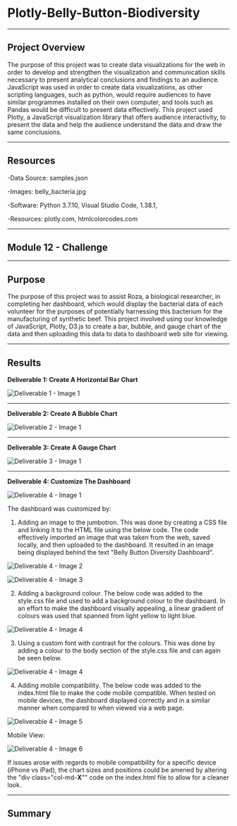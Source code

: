 # **Plotly-Belly-Button-Biodiversity**

---------------------------------------------------------------------------------------------------------------------------------------------------------------------------------

## **Project Overview**

The purpose of this project was to create data visualizations for the web in order to develop and strengthen the visualization and communication skills necessary to present analytical conclusions and findings to an audience. JavaScript was used in order to create data visualizations, as other scripting languages, such as python, would require audiences to have similar programmes installed on their own computer, and tools such as Pandas would be difficult to present data effectively. This project used Plotly, a JavaScript visualization library that offers audience interactivity, to present the data and help the audience understand the data and draw the same conclusions. 

---------------------------------------------------------------------------------------------------------------------------------------------------------------------------------

## **Resources**

-Data Source: samples.json

-Images: belly_bacteria.jpg

-Software: Python 3.7.10, Visual Studio Code, 1.38.1,

-Resources: plotly.com, htmlcolorcodes.com

---------------------------------------------------------------------------------------------------------------------------------------------------------------------------------

## **Module 12 - Challenge** 

---------------------------------------------------------------------------------------------------------------------------------------------------------------------------------

## **Purpose**

The purpose of this project was to assist Roza, a biological researcher, in completing her dashboard, which would display the bacterial data of each volunteer for the purposes of potentially harnessing this bacterium for the manufacturing of synthetic beef. This project involved using our knowledge of JavaScript, Plotly, D3.js to create a bar, bubble, and gauge chart of the data and then uploading this data to data to dashboard web site for viewing.
  
---------------------------------------------------------------------------------------------------------------------------------------------------------------------------------

## **Results**

**Deliverable 1: Create A Horizontal Bar Chart**

![Deliverable 1 - Image 1](https://user-images.githubusercontent.com/92111396/150603846-b942b745-e137-4e4f-ac36-c1ce4a317113.PNG)

---------------------------------------------------------------------------------------------------------------------------------------------------------------------------------

**Deliverable 2: Create A Bubble Chart**

![Deliverable 2 - Image 1](https://user-images.githubusercontent.com/92111396/150603853-a8159cae-650b-43b5-ac76-80b4aa0c47d6.PNG)

---------------------------------------------------------------------------------------------------------------------------------------------------------------------------------

**Deliverable 3: Create A Gauge Chart**

![Deliverable 3 - Image 1](https://user-images.githubusercontent.com/92111396/150603864-ad0a311c-2738-439f-befe-eff3b9dfd4bf.PNG)

---------------------------------------------------------------------------------------------------------------------------------------------------------------------------------

**Deliverable 4: Customize The Dashboard**

![Deliverable 4 - Image 1](https://user-images.githubusercontent.com/92111396/150603877-42783d5a-fbe0-4d2c-8f06-01d9524d2674.PNG)

The dashboard was customized by:

1. Adding an image to the jumbotron. This was done by creating a CSS file and linking it to the HTML file using the below code. The code effectively imported an image that was taken from the web, saved locally, and then uploaded to the dashboard. It resulted in an image being displayed behind the text "Belly Button Diversity Dashboard".

![Deliverable 4 - Image 2](https://user-images.githubusercontent.com/92111396/150604525-ba73e28c-d8d6-4e3e-a869-6e9658382dde.PNG)


![Deliverable 4 - Image 3](https://user-images.githubusercontent.com/92111396/150604535-3218be1d-8c88-4398-83ce-5a2c097c14d9.PNG)


2. Adding a background colour. The below code was added to the style.css file and used to add a background colour to the dashboard. In an effort to make the dashboard visually appealing, a linear gradient of colours was used that spanned from light yellow to light blue.

![Deliverable 4 - Image 4](https://user-images.githubusercontent.com/92111396/150605149-37397b58-16e7-44fd-93d6-1ceed355d607.PNG)

3. Using a custom font with contrast for the colours. This was done by adding a colour to the body section of the style.css file and can again be seen below. 

![Deliverable 4 - Image 4](https://user-images.githubusercontent.com/92111396/150605149-37397b58-16e7-44fd-93d6-1ceed355d607.PNG)

4. Adding mobile compatibility. The below code was added to the index.html file to make the code mobile compatible. When tested on mobile devices, the dashboard displayed correctly and in a similar manner when compared to when viewed via a web page.

![Deliverable 4 - Image 5](https://user-images.githubusercontent.com/92111396/150605552-bfe1455b-a60f-487b-a098-827a73bdf526.PNG)

Mobile View:

![Deliverable 4 - Image 6](https://user-images.githubusercontent.com/92111396/150606229-7a22972e-ec2e-4952-98fa-a77fb97f53ef.PNG)


If issues arose with regards to mobile compatibility for a specific device (iPhone vs iPad), the chart sizes and positions could be amened by altering the "div class="col-md-**X**"" code on the index.html file to allow for a cleaner look.

---------------------------------------------------------------------------------------------------------------------------------------------------------------------------------

## **Summary**


